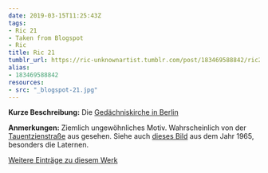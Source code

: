 ```yaml
---
date: 2019-03-15T11:25:43Z
tags:
- Ric 21
- Taken from Blogspot
- Ric
title: Ric 21
tumblr_url: https://ric-unknownartist.tumblr.com/post/183469588842/ric21
alias:
- 183469588842
resources:
- src: "_blogspot-21.jpg"
---
```


**Kurze Beschreibung:** Die [Gedächniskirche in Berlin](https://de.wikipedia.org/wiki/Kaiser-Wilhelm-Ged%C3%A4chtniskirche)

**Anmerkungen:** Ziemlich ungewöhnliches Motiv. Wahrscheinlich von der [Tauentzienstraße](https://goo.gl/maps/eN1pcgB69sG2) aus gesehen. Siehe auch [dieses Bild](http://www.bilderbuch-berlin.net/Fotos/315460) aus dem Jahr 1965, besonders die Laternen.

[Weitere Einträge zu diesem Werk](/tags/Ric-21)
